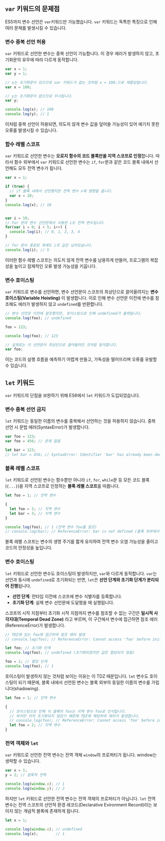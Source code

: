 ## `var` 키워드의 문제점

ES5까지 변수 선언은 `var`키워드만 가능했습니다. `var` 키워드는 독특한 특징으로 인해 여러 문제를 발생시킬 수 있습니다.

### 변수 중복 선언 허용

`var` 키워드로 선언한 변수는 중복 선언이 가능합니다. 이 경우 에러가 발생하지 않고, 초기화문의 유무에 따라 다르게 동작합니다.
```javascript
var x = 1;
var y = 1;

// x는 초기화문이 있으므로 var 키워드가 없는 것처럼 x = 100;으로 재할당됩니다.
var x = 100; 

// y는 초기화문이 없으므로 무시됩니다.
var y; 

console.log(x); // 100
console.log(y); // 1
```
이처럼 중복 선언이 허용되면, 의도치 않게 변수 값을 덮어쓸 가능성이 있어 예기치 못한 오류를 발생시킬 수 있습니다.


### 함수 레벨 스코프

`var` 키워드로 선언한 변수는 **오로지 함수의 코드 블록만을 지역 스코프로 인정**합니다.
따라서 함수 외부에서 `var` 키워드로 선언한 변수는 `if`, `for`문과 같은 코드 블록 내에서 선언해도 모두 전역 변수가 됩니다.
```javascript
var x = 1;

if (true) {
  // if 블록 내에서 선언했지만 전역 변수 x에 영향을 줍니다.
  var x = 10;
}
console.log(x); // 10


var i = 10;
// for 문의 변수 선언문에서 사용된 i도 전역 변수입니다.
for(var i = 0; i < 5; i++) {
  console.log(i); // 0, 1, 2, 3, 4
}

// for 문이 종료된 후에도 i의 값은 남아있습니다.
console.log(i); // 5
```
이러한 함수 레벨 스코프는 의도치 않게 전역 변수를 남용하게 만들어, 프로그램의 복잡성을 높이고 잠재적인 오류 발생 가능성을 키웁니다.

### 변수 호이스팅

`var` 키워드로 변수를 선언하면, 변수 선언문이 스코프의 최상단으로 끌어올려지는 **변수 호이스팅(Variable Hoisting)** 이 발생합니다.
이로 인해 변수 선언문 이전에 변수를 참조해도 에러가 발생하지 않고 `undefined`를 반환합니다.
```javascript
// 변수 선언문 이전에 참조했지만, 호이스팅으로 인해 undefined가 출력됩니다.
console.log(foo); // undefined

foo = 123;

console.log(foo); // 123

// 실제로는 이 선언문이 최상단으로 끌어올려진 것처럼 동작합니다.
var foo;
```
이는 코드의 실행 흐름을 예측하기 어렵게 만들고, 가독성을 떨어뜨리며 오류를 유발할 수 있습니다.

## `let` 키워드

`var` 키워드의 단점을 보완하기 위해 ES6에서 `let` 키워드가 도입되었습니다.

### 변수 중복 선언 금지
`let` 키워드는 동일한 이름의 변수를 중복해서 선언하는 것을 허용하지 않습니다.
중복 선언 시 문법 에러(SyntaxError)가 발생합니다.
```javascript
var foo = 123;
var foo = 456; // 문제 없음

let bar = 123;
// let bar = 456; // SyntaxError: Identifier 'bar' has already been declared
```

### 블록 레벨 스코프

`let` 키워드로 선언된 변수는 함수뿐만 아니라 `if`, `for`, `while`문 등 모든 코드 블록(`{...}`)을 지역 스코프로 인정하는 **블록 레벨 스코프**를 따릅니다.
```javascript
let foo = 1; // 전역 변수

{
  let foo = 2; // 지역 변수
  let bar = 3; // 지역 변수
}

console.log(foo); // 1 (전역 변수 foo를 참조)
// console.log(bar); // ReferenceError: bar is not defined (블록 외부에서 참조 불가)
```
블록 레벨 스코프는 변수의 생명 주기를 짧게 유지하여 전역 변수 오염 가능성을 줄이고 코드의 안정성을 높입니다.


### 변수 호이스팅

`let` 키워드로 선언한 변수도 호이스팅이 발생하지만, `var`와 다르게 동작합니다.
`var`는 선언과 동시에 `undefined`로 초기화되는 반면, `let`은 **선언 단계와 초기화 단계가 분리되어 진행**됩니다.
- **선언 단계**: 런타임 이전에 스코프에 변수 식별자를 등록합니다.
- **초기화 단계**: 실제 변수 선언문에 도달했을 때 실행됩니다.

스코프의 시작 지점부터 초기화 시작 지점까지 변수를 참조할 수 없는 구간은 **일시적 사각지대(Temporal Dead Zone)** 라고 부르며, 이 구간에서 변수에 접근하면 참조 에러(ReferenceError)가 발생합니다.
```javascript
// TDZ에 있는 foo에 접근하여 참조 에러 발생
// console.log(foo); // ReferenceError: Cannot access 'foo' before initialization

let foo; // 초기화 단계
console.log(foo); // undefined (초기화되었지만 값은 할당되지 않음)

foo = 1; // 할당 단계
console.log(foo); // 1
```

호이스팅이 발생하지 않는 것처럼 보이는 이유는 이 TDZ 때문입니다.
`let` 변수도 호이스팅이 되기 때문에, 블록 내에서 선언된 변수는 블록 외부의 동일한 이름의 변수를 가립니다(shadowing).
```javascript
let foo = 1; // 전역 변수

{
  // 호이스팅으로 인해 이 블록의 foo는 지역 변수 foo로 인식됩니다.
  // 하지만 아직 초기화되지 않았기 때문에 TDZ에 해당하여 에러가 발생합니다.
  // console.log(foo); // ReferenceError: Cannot access 'foo' before initialization
  let foo = 2; // 지역 변수
}
```


### 전역 객체와 `let`

`var` 키워드로 선언한 전역 변수는 전역 객체 `window`의 프로퍼티가 됩니다. window는 생략할 수 있습니다.
```javascript
var x = 1;
y = 2; // 암묵적 전역

console.log(window.x); // 1
console.log(window.y); // 2
```

하지만 `let` 키워드로 선언한 전역 변수는 전역 객체의 프로퍼티가 아닙니다.
`let` 전역 변수는 전역 스코프의 선언적 환경 레코드(Declarative Evironment Record)라는 보이지 않는 개념적 블록에 존재하게 됩니다.
```javascript
let x = 1;

console.log(window.x); // undefined
console.log(x);        // 1
```